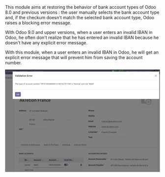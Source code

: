 This module aims at restoring the behavior of bank account types of Odoo
8.0 and previous versions : the user manually selects the bank account
type and, if the checkum doesn't match the selected bank account type,
Odoo raises a blocking error message.

With Odoo 9.0 and upper versions, when a user enters an invalid IBAN in
Odoo, he often don't realize that he has entered an invalid IBAN because
he doesn't have any explicit error message.

With this module, when a user enters an invalid IBAN in Odoo, he will
get an explicit error message that will prevent him from saving the
account number.

![](../static/description/partner_bank_acc_type_raise.png)
